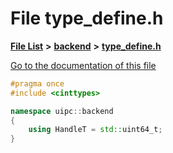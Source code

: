 

# File type\_define.h

[**File List**](files.md) **>** [**backend**](dir_53d62147b82bd29328805b2087bd1012.md) **>** [**type\_define.h**](backend_2type__define_8h.md)

[Go to the documentation of this file](backend_2type__define_8h.md)


```C++
#pragma once
#include <cinttypes>

namespace uipc::backend
{
    using HandleT = std::uint64_t;
}
```


